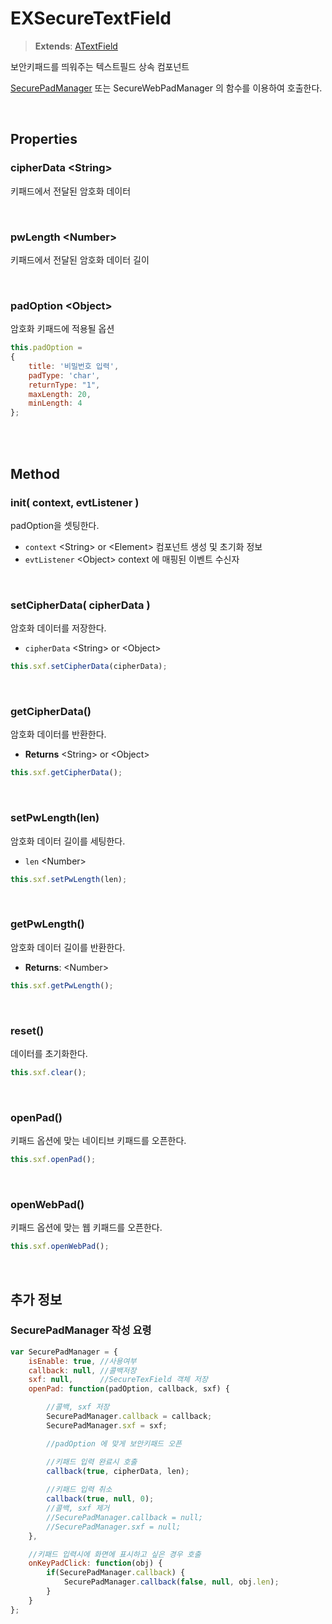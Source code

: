 # EXSecureTextField
> **Extends**: [ATextField](./../afc/ATextField.md)

보안키패드를 띄워주는 텍스트필드 상속 컴포넌트

[SecurePadManager](#SecurePadManager-작성-요령) 또는 SecureWebPadManager 의 함수를 이용하여 호출한다.

<br/>

## Properties

<!-- ### frwName



* **Type**: ``
* **Default**: ``

<br/> -->

<!-- ### useSecure



* **Type**: ``
* **Default**: `false`

<br/> -->

### cipherData \<String>

키패드에서 전달된 암호화 데이터

<br/>

### pwLength \<Number>

키패드에서 전달된 암호화 데이터 길이

<br/>

### padOption \<Object>

암호화 키패드에 적용될 옵션

```js
this.padOption =
{
    title: '비밀번호 입력',
    padType: 'char', 
    returnType: "1",
    maxLength: 20,
    minLength: 4
};
```

<br/>

<!-- ### isTabable



* **Type**: ``
* **Default**: ``

<br/> -->

<br/>

## Method

### init( context, evtListener )

padOption을 셋팅한다.

- `context` \<String> or \<Element> 컴포넌트 생성 및 초기화 정보
- `evtListener` \<Object> context 에 매핑된 이벤트 수신자

<br/>

### setCipherData( cipherData ) 

암호화 데이터를 저장한다.

- `cipherData` \<String> or \<Object> 

```js
this.sxf.setCipherData(cipherData);
```

<br/>

### getCipherData()

암호화 데이터를 반환한다.

* **Returns** \<String> or \<Object>

```js
this.sxf.getCipherData();
```

<br/>

### setPwLength(len)

암호화 데이터 길이를 세팅한다.

- `len` \<Number> 

```js
this.sxf.setPwLength(len);
```

<br/>

### getPwLength()

암호화 데이터 길이를 반환한다.

* **Returns**: \<Number>

```js
this.sxf.getPwLength();
```

<br/>

### reset()

데이터를 초기화한다.

```js
this.sxf.clear();
```

<br/>

### openPad()

키패드 옵션에 맞는 네이티브 키패드를 오픈한다.

```js
this.sxf.openPad();
```

<br/>

### openWebPad()

키패드 옵션에 맞는 웹 키패드를 오픈한다.

```js
this.sxf.openWebPad();
```

<br/>

## 추가 정보

### SecurePadManager 작성 요령
```js
var SecurePadManager = {
    isEnable: true, //사용여부
    callback: null, //콜백저장
    sxf: null,      //SecureTexField 객체 저장
    openPad: function(padOption, callback, sxf) {

        //콜백, sxf 저장
        SecurePadManager.callback = callback;
        SecurePadManager.sxf = sxf;

        //padOption 에 맞게 보안키패드 오픈

        //키패드 입력 완료시 호출
        callback(true, cipherData, len);
        
        //키패드 입력 취소
        callback(true, null, 0);
        //콜백, sxf 제거
        //SecurePadManager.callback = null;
        //SecurePadManager.sxf = null;
    },

    //키패드 입력시에 화면에 표시하고 싶은 경우 호출
    onKeyPadClick: function(obj) {
        if(SecurePadManager.callback) {
            SecurePadManager.callback(false, null, obj.len);
        }
    }
};
```